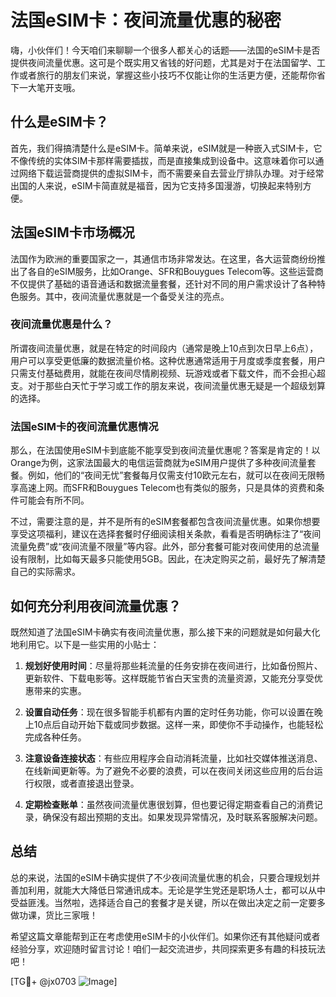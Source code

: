 # 法国eSIM卡：夜间流量优惠的秘密

嗨，小伙伴们！今天咱们来聊聊一个很多人都关心的话题——法国的eSIM卡是否提供夜间流量优惠。这可是个既实用又省钱的好问题，尤其是对于在法国留学、工作或者旅行的朋友们来说，掌握这些小技巧不仅能让你的生活更方便，还能帮你省下一大笔开支哦。

## 什么是eSIM卡？

首先，我们得搞清楚什么是eSIM卡。简单来说，eSIM就是一种嵌入式SIM卡，它不像传统的实体SIM卡那样需要插拔，而是直接集成到设备中。这意味着你可以通过网络下载运营商提供的虚拟SIM卡，而不需要亲自去营业厅排队办理。对于经常出国的人来说，eSIM卡简直就是福音，因为它支持多国漫游，切换起来特别方便。

## 法国eSIM卡市场概况

法国作为欧洲的重要国家之一，其通信市场非常发达。在这里，各大运营商纷纷推出了各自的eSIM服务，比如Orange、SFR和Bouygues Telecom等。这些运营商不仅提供了基础的语音通话和数据流量套餐，还针对不同的用户需求设计了各种特色服务。其中，夜间流量优惠就是一个备受关注的亮点。

### 夜间流量优惠是什么？

所谓夜间流量优惠，就是在特定的时间段内（通常是晚上10点到次日早上6点），用户可以享受更低廉的数据流量价格。这种优惠通常适用于月度或季度套餐，用户只需支付基础费用，就能在夜间尽情刷视频、玩游戏或者下载文件，而不会担心超支。对于那些白天忙于学习或工作的朋友来说，夜间流量优惠无疑是一个超级划算的选择。

### 法国eSIM卡的夜间流量优惠情况

那么，在法国使用eSIM卡到底能不能享受到夜间流量优惠呢？答案是肯定的！以Orange为例，这家法国最大的电信运营商就为eSIM用户提供了多种夜间流量套餐。例如，他们的“夜间无忧”套餐每月仅需支付10欧元左右，就可以在夜间无限畅享高速上网。而SFR和Bouygues Telecom也有类似的服务，只是具体的资费和条件可能会有所不同。

不过，需要注意的是，并不是所有的eSIM套餐都包含夜间流量优惠。如果你想要享受这项福利，建议在选择套餐时仔细阅读相关条款，看看是否明确标注了“夜间流量免费”或“夜间流量不限量”等内容。此外，部分套餐可能对夜间使用的总流量设有限制，比如每天最多只能使用5GB。因此，在决定购买之前，最好先了解清楚自己的实际需求。

## 如何充分利用夜间流量优惠？

既然知道了法国eSIM卡确实有夜间流量优惠，那么接下来的问题就是如何最大化地利用它。以下是一些实用的小贴士：

1. **规划好使用时间**：尽量将那些耗流量的任务安排在夜间进行，比如备份照片、更新软件、下载电影等。这样既能节省白天宝贵的流量资源，又能充分享受优惠带来的实惠。
   
2. **设置自动任务**：现在很多智能手机都有内置的定时任务功能，你可以设置在晚上10点后自动开始下载或同步数据。这样一来，即使你不手动操作，也能轻松完成各种任务。
   
3. **注意设备连接状态**：有些应用程序会自动消耗流量，比如社交媒体推送消息、在线新闻更新等。为了避免不必要的浪费，可以在夜间关闭这些应用的后台运行权限，或者直接退出登录。
   
4. **定期检查账单**：虽然夜间流量优惠很划算，但也要记得定期查看自己的消费记录，确保没有超出预期的支出。如果发现异常情况，及时联系客服解决问题。

## 总结

总的来说，法国的eSIM卡确实提供了不少夜间流量优惠的机会，只要合理规划并善加利用，就能大大降低日常通讯成本。无论是学生党还是职场人士，都可以从中受益匪浅。当然啦，选择适合自己的套餐才是关键，所以在做出决定之前一定要多做功课，货比三家哦！

希望这篇文章能帮到正在考虑使用eSIM卡的小伙伴们。如果你还有其他疑问或者经验分享，欢迎随时留言讨论！咱们一起交流进步，共同探索更多有趣的科技玩法吧！

[TG💪+ @jx0703 ![Image](https://github.com/user-attachments/assets/dbca1d08-cadb-493c-b0ec-ad6f7a83f270)]